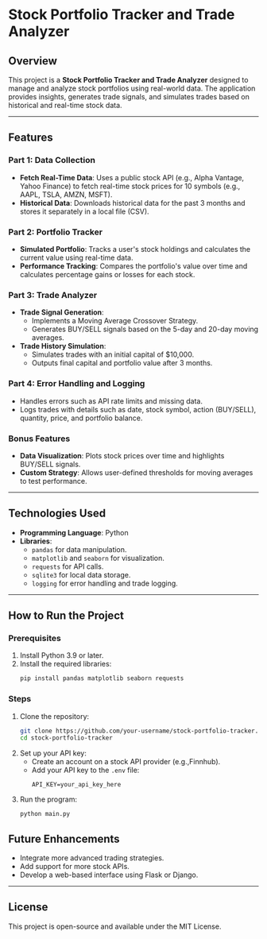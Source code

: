 # Stock Portfolio Tracker and Trade Analyzer

## Overview
This project is a **Stock Portfolio Tracker and Trade Analyzer** designed to manage and analyze stock portfolios using real-world data. The application provides insights, generates trade signals, and simulates trades based on historical and real-time stock data.

---

## Features

### Part 1: Data Collection
- **Fetch Real-Time Data**: Uses a public stock API (e.g., Alpha Vantage, Yahoo Finance) to fetch real-time stock prices for 10 symbols (e.g., AAPL, TSLA, AMZN, MSFT).
- **Historical Data**: Downloads historical data for the past 3 months and stores it separately in a local file (CSV).

### Part 2: Portfolio Tracker
- **Simulated Portfolio**: Tracks a user's stock holdings and calculates the current value using real-time data.
- **Performance Tracking**: Compares the portfolio's value over time and calculates percentage gains or losses for each stock.

### Part 3: Trade Analyzer
- **Trade Signal Generation**:
  - Implements a Moving Average Crossover Strategy.
  - Generates BUY/SELL signals based on the 5-day and 20-day moving averages.
- **Trade History Simulation**:
  - Simulates trades with an initial capital of $10,000.
  - Outputs final capital and portfolio value after 3 months.

### Part 4: Error Handling and Logging
- Handles errors such as API rate limits and missing data.
- Logs trades with details such as date, stock symbol, action (BUY/SELL), quantity, price, and portfolio balance.

### Bonus Features
- **Data Visualization**: Plots stock prices over time and highlights BUY/SELL signals.
- **Custom Strategy**: Allows user-defined thresholds for moving averages to test performance.

---

## Technologies Used
- **Programming Language**: Python
- **Libraries**:
  - `pandas` for data manipulation.
  - `matplotlib` and `seaborn` for visualization.
  - `requests` for API calls.
  - `sqlite3` for local data storage.
  - `logging` for error handling and trade logging.

---

## How to Run the Project

### Prerequisites
1. Install Python 3.9 or later.
2. Install the required libraries:
   ```bash
   pip install pandas matplotlib seaborn requests
   ```

### Steps
1. Clone the repository:
   ```bash
   git clone https://github.com/your-username/stock-portfolio-tracker.git
   cd stock-portfolio-tracker
   ```
2. Set up your API key:
   - Create an account on a stock API provider (e.g.,Finnhub).
   - Add your API key to the `.env` file:
     ```env
     API_KEY=your_api_key_here
     ```
3. Run the program:
   ```bash
   python main.py
   ```

## Future Enhancements
- Integrate more advanced trading strategies.
- Add support for more stock APIs.
- Develop a web-based interface using Flask or Django.

---

## License
This project is open-source and available under the MIT License.

